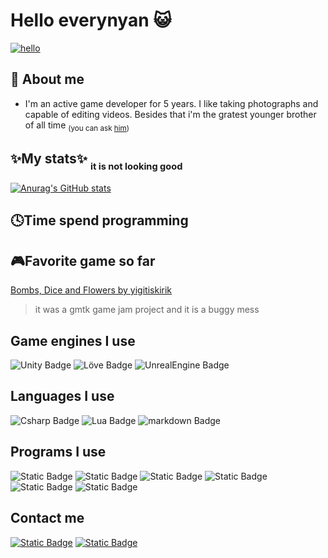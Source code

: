  # Hello everynyan 😺

[![hello](https://media.tenor.com/VUZpnT4pesUAAAAd/azumanga-daioh-hello-everyone.gif)](https://www.youtube.com/watch?v=afqBosG1CEI)

## :information_desk_person: About me

+ I'm an active game developer for 5 years. I like taking photographs and capable of editing videos. Besides that i'm the gratest younger brother of all time <sub>(you can ask [him](https://github.com/yagiziskirik))</sub>


## ✨My stats✨ <sub><sub>it is not looking good</sub></sub>
[![Anurag's GitHub stats](https://github-readme-stats.vercel.app/api?username=yigitiskirik&theme=radical)](https://github.com/anuraghazra/github-readme-stats)

## 🕓Time spend programming


## 🎮Favorite game so far
<a href="https://yigitiskirik.itch.io/bombs-dices-and-flowers">Bombs, Dice and Flowers by yigitiskirik</a>
> it was a gmtk game jam project and it is a buggy mess

## Game engines I use
![Unity Badge](https://img.shields.io/badge/Unity-grey?style=for-the-badge&logo=unity)
![Löve Badge](https://img.shields.io/badge/L%C3%96VE2D-%23DE3163?style=for-the-badge)
![UnrealEngine Badge](https://img.shields.io/badge/UnrealEngine-black?style=for-the-badge&logo=unrealengine)


## Languages I use
![Csharp Badge](https://img.shields.io/badge/C%23-purple?style=for-the-badge&logo=csharp)
![Lua Badge](https://img.shields.io/badge/lua-darkblue?style=for-the-badge&logo=lua)
![markdown Badge](https://img.shields.io/badge/Markdown-black?style=for-the-badge&logo=markdown)

## Programs I use
![Static Badge](https://img.shields.io/badge/VsCode-blue?style=for-the-badge&logo=visualstudiocode)
![Static Badge](https://img.shields.io/badge/Photoshop-%23001E36?style=for-the-badge&logo=adobephotoshop)
![Static Badge](https://img.shields.io/badge/AfterEffects-%23001E36?style=for-the-badge&logo=adobeaftereffects)
![Static Badge](https://img.shields.io/badge/Premiere-%233B063E?style=for-the-badge&logo=adobepremierepro)
![Static Badge](https://img.shields.io/badge/DaVinciResolve-orange?style=for-the-badge)
![Static Badge](https://img.shields.io/badge/sfxr-%23FFEEBE?style=for-the-badge)

## Contact me 
[![Static Badge](https://img.shields.io/badge/instagram-instagram?style=for-the-badge&logo=instagram&logoColor=white&color=%23C13584&link=https%3A%2F%2Finstagram.com%2Fyigitiskirik%3Figshid%3DNGVhN2U2NjQ0Yg%253D%253D%26utm_source%3Dqr)](https://instagram.com/yigitiskirik?igshid=NGVhN2U2NjQ0Yg%3D%3D&utm_source=qr)
[![Static Badge](https://img.shields.io/badge/linkedin-linkedin?style=for-the-badge&logo=linkedin&color=blue&link=https%3A%2F%2Fwww.linkedin.com%2Fin%2Fyigitiskirik%3Ftrk%3Dcontact-info)](https://www.linkedin.com/in/yigitiskirik?trk=contact-info)






